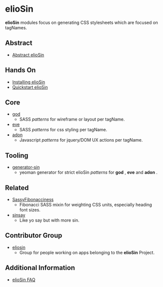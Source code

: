# elioSin
**elioSin** modules focus on generating CSS stylesheets which are focused on tagNames.
## Abstract
- [Abstract elioSin](abstract.md)
## Hands On
- [Installing elioSin](installing.md)
- [Quickstart elioSin](quickstart.md)
## Core
- [god](https://gitlab.com/eliosin/god)
  - SASS _patterns_ for wireframe or layout per tagName.
- [eve](https://gitlab.com/eliosin/eve)
  - SASS _patterns_ for css styling per tagName.
- [adon](https://gitlab.com/eliosin/adon)
  - Javascript _patterns_ for jquery/DOM UX actions per tagName.
## Tooling
- [generator-sin](https://gitlab.com/eliosin/generator-sin)
  - yeoman generator for strict elioSin _patterns_ for  **god** ,  **eve**  and  **adon** .
## Related
- [SassyFibonacciness](https://gitlab.com/elioangels/sassy-fibonacciness)
  - Fibonacci SASS mixin for weighting CSS units, especially heading font sizes.
- [sinsay](https://gitlab.com/elioangels/sinsay)
  - Like yo say but with more sin.
## Contributor Group
- [eliosin](https://gitlab.com/eliosin)
  - Group for people working on apps belonging to the **elioSin** Project.
## Additional Information
- [elioSin FAQ](faq.md)
